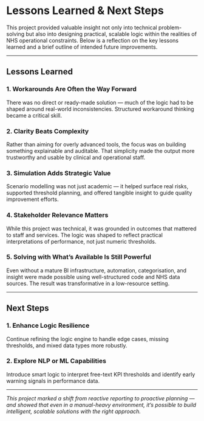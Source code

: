 # Lessons Learned & Next Steps

This project provided valuable insight not only into technical problem-solving but also into designing practical, scalable logic within the realities of NHS operational constraints. Below is a reflection on the key lessons learned and a brief outline of intended future improvements.

---

## Lessons Learned

### 1. Workarounds Are Often the Way Forward  
There was no direct or ready-made solution — much of the logic had to be shaped around real-world inconsistencies. Structured workaround thinking became a critical skill.

### 2. Clarity Beats Complexity  
Rather than aiming for overly advanced tools, the focus was on building something explainable and auditable. That simplicity made the output more trustworthy and usable by clinical and operational staff.

### 3. Simulation Adds Strategic Value  
Scenario modelling was not just academic — it helped surface real risks, supported threshold planning, and offered tangible insight to guide quality improvement efforts.

### 4. Stakeholder Relevance Matters  
While this project was technical, it was grounded in outcomes that mattered to staff and services. The logic was shaped to reflect practical interpretations of performance, not just numeric thresholds.

### 5. Solving with What’s Available Is Still Powerful  
Even without a mature BI infrastructure, automation, categorisation, and insight were made possible using well-structured code and NHS data sources. The result was transformative in a low-resource setting.

---

## Next Steps

### 1. Enhance Logic Resilience  
Continue refining the logic engine to handle edge cases, missing thresholds, and mixed data types more robustly.

### 2. Explore NLP or ML Capabilities  
Introduce smart logic to interpret free-text KPI thresholds and identify early warning signals in performance data.

---

*This project marked a shift from reactive reporting to proactive planning — and showed that even in a manual-heavy environment, it’s possible to build intelligent, scalable solutions with the right approach.*


